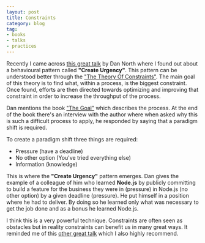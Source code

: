 ```yaml
---
layout: post
title: Constraints
category: blog
tag:
- books
- talks
- practices
---
```

Recently I came across [this great talk](https://vimeo.com/43659070) by Dan North where I found out about a behavioural pattern called __"Create Urgency"__. This pattern can be understood better through the ["The Theory Of Constraints"](http://c2.com/cgi/wiki?TheoryOfConstraints). The main goal of this theory is to find what, within a process, is the biggest constraint. Once found, efforts are then directed towards optimizing and improving that constraint in order to increase the throughput of the process.

Dan mentions the book ["The Goal"](https://www.amazon.co.uk/gp/product/0566086654?psc=1&redirect=true&ref_=ox_sc_sfl_title_11&smid=A3P5ROKL5A1OLE) which describes the process. At the end of the book there's an interview with the author where when asked why this is such a difficult process to apply, he responded by saying that a paradigm shift is required.

To create a paradigm shift three things are required:

- Pressure (have a deadline)
- No other option (You've tried everything else)
- Information (knowledge)

This is where the __"Create Urgency"__ pattern emerges. Dan gives the example of a colleague of him who learned __Node.js__ by publicly committing to build a feature for the business they were in (pressure) in Node.js (no other option) by a given deadline (pressure). He put himself in a position where he had to deliver. By doing so he learned only what was necessary to get the job done and as a bonus he learned Node.js.

I think this is a very powerful technique. Constraints are often seen as obstacles but in reality constraints can benefit us in many great ways. It reminded me of this [other great talk](https://www.ted.com/talks/phil_hansen_embrace_the_shake) which I also highly recommend.
